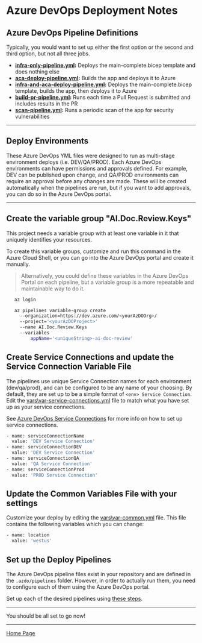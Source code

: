 # Azure DevOps Deployment Notes

## Azure DevOps Pipeline Definitions

Typically, you would want to set up either the first option or the second and third option, but not all three jobs.

- **[infra-only-pipeline.yml](infra-only-pipeline.yml):** Deploys the main-complete.bicep template and does nothing else
- **[aca-deploy-pipeline.yml]([aca-deploy-pipeline.yml):** Builds the app and deploys it to Azure
- **[infra-and-aca-deploy-pipeline.yml](infra-and-aca-deploy-pipeline.yml):** Deploys the main-complete.bicep template, builds the app, then deploys it to Azure
- **[build-pr-pipeline.yml](build-pr-pipeline.yml):** Runs each time a Pull Request is submitted and includes results in the PR
- **[scan-pipeline.yml](scan-pipeline.yml):** Runs a periodic scan of the app for security vulnerabilities

---

## Deploy Environments

These Azure DevOps YML files were designed to run as multi-stage environment deploys (i.e. DEV/QA/PROD). Each Azure DevOps environments can have permissions and approvals defined. For example, DEV can be published upon change, and QA/PROD environments can require an approval before any changes are made. These will be created automatically when the pipelines are run, but if you want to add approvals, you can do so in the Azure DevOps portal.

---

## Create the variable group "AI.Doc.Review.Keys"

This project needs a variable group with at least one variable in it that uniquely identifies your resources.

To create this variable groups, customize and run this command in the Azure Cloud Shell, or you can go into the Azure DevOps portal and create it manually.

> Alternatively, you could define these variables in the Azure DevOps Portal on each pipeline, but a variable group is a more repeatable and maintainable way to do it.

```bash
   az login

   az pipelines variable-group create
     --organization=https://dev.azure.com/<yourAzDOOrg>/
     --project='<yourAzDOProject>'
     --name AI.Doc.Review.Keys
     --variables
         appName='<uniqueString>-ai-doc-review'
```

## Create Service Connections and update the Service Connection Variable File

The pipelines use unique Service Connection names for each environment (dev/qa/prod), and can be configured to be any name of your choosing. By default, they are set up to be a simple format of `<env> Service Connection`. Edit the [vars\var-service-connections.yml](./vars\var-service-connections.yml) file to match what you have set up as your service connections.

See [Azure DevOps Service Connections](https://learn.microsoft.com/en-us/azure/devops/pipelines/library/connect-to-azure) for more info on how to set up service connections.

```bash
- name: serviceConnectionName
  value: 'DEV Service Connection'
- name: serviceConnectionDEV
  value: 'DEV Service Connection'
- name: serviceConnectionQA
  value: 'QA Service Connection'
- name: serviceConnectionProd
  value: 'PROD Service Connection'
```

## Update the Common Variables File with your settings

Customize your deploy by editing the [vars\var-common.yml](./vars\var-common.yml) file. This file contains the following variables which you can change:

```bash
- name: location
  value: 'westus'
```

## Set up the Deploy Pipelines

The Azure DevOps pipeline files exist in your repository and are defined in the `.azdo/pipelines` folder. However, in order to actually run them, you need to configure each of them using the Azure DevOps portal.

Set up each of the desired pipelines using [these steps](../../docs/CreateNewPipeline.md).

---

You should be all set to go now!

---

[Home Page](../../README.md)
